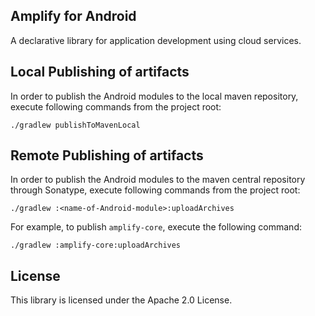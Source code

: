 ## Amplify for Android

A declarative library for application development using cloud services.

## Local Publishing of artifacts

In order to publish the Android modules to the local maven repository,  execute following commands from the project root:

```
./gradlew publishToMavenLocal
```

## Remote Publishing of artifacts

In order to publish the Android modules to the maven central repository through Sonatype,  execute following commands from the project root:

```
./gradlew :<name-of-Android-module>:uploadArchives
```

For example, to publish `amplify-core`, execute the following command:

```
./gradlew :amplify-core:uploadArchives
```

## License

This library is licensed under the Apache 2.0 License. 

